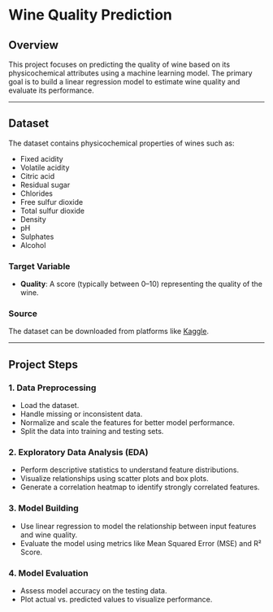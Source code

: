 # Wine Quality Prediction

## Overview
This project focuses on predicting the quality of wine based on its physicochemical attributes using a machine learning model. The primary goal is to build a linear regression model to estimate wine quality and evaluate its performance.

---

## Dataset
The dataset contains physicochemical properties of wines such as:
- Fixed acidity
- Volatile acidity
- Citric acid
- Residual sugar
- Chlorides
- Free sulfur dioxide
- Total sulfur dioxide
- Density
- pH
- Sulphates
- Alcohol

### Target Variable
- **Quality**: A score (typically between 0–10) representing the quality of the wine.

### Source
The dataset can be downloaded from platforms like [Kaggle](https://www.kaggle.com/).

---

## Project Steps

### 1. Data Preprocessing
- Load the dataset.
- Handle missing or inconsistent data.
- Normalize and scale the features for better model performance.
- Split the data into training and testing sets.

### 2. Exploratory Data Analysis (EDA)
- Perform descriptive statistics to understand feature distributions.
- Visualize relationships using scatter plots and box plots.
- Generate a correlation heatmap to identify strongly correlated features.

### 3. Model Building
- Use linear regression to model the relationship between input features and wine quality.
- Evaluate the model using metrics like Mean Squared Error (MSE) and R² Score.

### 4. Model Evaluation
- Assess model accuracy on the testing data.
- Plot actual vs. predicted values to visualize performance.
